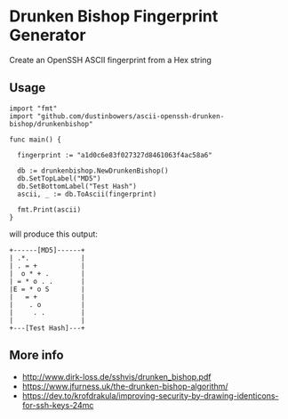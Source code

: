 # Drunken Bishop Fingerprint Generator
Create an OpenSSH ASCII fingerprint from a Hex string

## Usage
```
import "fmt"
import "github.com/dustinbowers/ascii-openssh-drunken-bishop/drunkenbishop"

func main() {

  fingerprint := "a1d0c6e83f027327d8461063f4ac58a6"
  
  db := drunkenbishop.NewDrunkenBishop()
  db.SetTopLabel("MD5")
  db.SetBottomLabel("Test Hash")
  ascii, _ := db.ToAscii(fingerprint)
  
  fmt.Print(ascii)
}
```
will produce this output:
```
+------[MD5]------+
| .*.             |
| . = +           |
|  o * + .        |
| = * o . .       |
|E = * o S        |
|   = +           |
|    . o          |
|     . .         |
|                 |
+---[Test Hash]---+
```

## More info
- http://www.dirk-loss.de/sshvis/drunken_bishop.pdf
- https://www.jfurness.uk/the-drunken-bishop-algorithm/
- https://dev.to/krofdrakula/improving-security-by-drawing-identicons-for-ssh-keys-24mc
